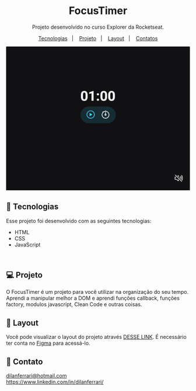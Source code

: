 <h1 align="center"> FocusTimer </h1>

<p align="center">
Projeto desenvolvido no curso Explorer da Rocketseat.
</p>

<p align="center">
  <a href="#-tecnologias">Tecnologias</a>&nbsp;&nbsp;&nbsp;|&nbsp;&nbsp;&nbsp;
  <a href="#-projeto">Projeto</a>&nbsp;&nbsp;&nbsp;|&nbsp;&nbsp;&nbsp;
  <a href="#-layout">Layout</a>&nbsp;&nbsp;&nbsp;|&nbsp;&nbsp;&nbsp;
  <a href="#-contato">Contatos</a>
</p>
<p align="center">
  <img alt="License" src="./img/preview.png">
</p>

## 🚀 Tecnologias

Esse projeto foi desenvolvido com as seguintes tecnologias:

- HTML
- CSS
- JavaScript
<br/>

## 💻 Projeto


O FocusTimer é um projeto para você utilizar na organização do seu tempo.
Aprendi a manipular melhor a DOM e aprendi funções callback, funções factory, modulos javascript, Clean Code e outras coisas.
<br/>

## 🔖 Layout

Você pode visualizar o layout do projeto através [DESSE LINK](https://www.figma.com/file/lM62sVLWAV067lffIUFk49/Explorer-Stage-05-Projeto-01-(Copy)?node-id=0%3A14). É necessário ter conta no [Figma](https://figma.com) para acessá-lo.
<br/>

## 📱 Contato

dilanferrari@hotmail.com  
<a>https://www.linkedin.com/in/dilanferrari/</a>
